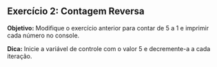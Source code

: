 ## Exercício 2: Contagem Reversa 
 **Objetivo:** Modifique o exercício anterior para contar de 5 a 1 e imprimir cada número no console. 

  

**Dica:** Inicie a variável de controle com o valor 5 e decremente-a a cada iteração. 